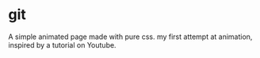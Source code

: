# git
A simple animated page made with pure css.
my first attempt at animation, inspired by a tutorial on Youtube.
